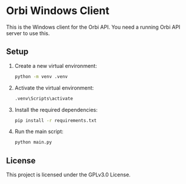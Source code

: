 # Orbi Windows Client

This is the Windows client for the Orbi API. You need a running Orbi API server to use this.

## Setup

1. Create a new virtual environment:
    ```sh
    python -m venv .venv
    ```

2. Activate the virtual environment:
    ```sh
    .venv\Scripts\activate
    ```

3. Install the required dependencies:
    ```sh
    pip install -r requirements.txt
    ```

4. Run the main script:
    ```sh
    python main.py
    ```

## License

This project is licensed under the GPLv3.0 License.